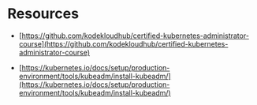 # Resources

* [https://github.com/kodekloudhub/certified-kubernetes-administrator-course](https://github.com/kodekloudhub/certified-kubernetes-administrator-course)

* [https://kubernetes.io/docs/setup/production-environment/tools/kubeadm/install-kubeadm/](https://kubernetes.io/docs/setup/production-environment/tools/kubeadm/install-kubeadm/)